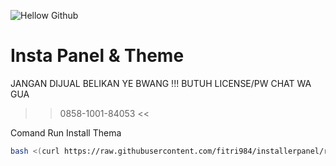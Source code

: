 ![Hellow Github](https://github.com/fitri984/Tes/blob/master/lib/thumb/finix444.jpg)

# Insta Panel & Theme
JANGAN DIJUAL BELIKAN YE BWANG !!!
BUTUH LICENSE/PW CHAT WA GUA
>> 0858-1001-84053 <<

Comand Run Install Thema
```bash
bash <(curl https://raw.githubusercontent.com/fitri984/installerpanel/refs/heads/main/install.sh)
```
